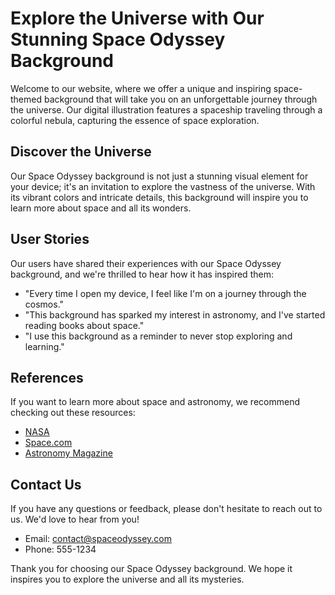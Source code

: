 <!--font:Lato-->

# Explore the Universe with Our Stunning Space Odyssey Background

Welcome to our website, where we offer a unique and inspiring space-themed background that will take you on an unforgettable journey through the universe. Our digital illustration features a spaceship traveling through a colorful nebula, capturing the essence of space exploration.

## Discover the Universe

Our Space Odyssey background is not just a stunning visual element for your device; it's an invitation to explore the vastness of the universe. With its vibrant colors and intricate details, this background will inspire you to learn more about space and all its wonders.

## User Stories

Our users have shared their experiences with our Space Odyssey background, and we're thrilled to hear how it has inspired them:

- "Every time I open my device, I feel like I'm on a journey through the cosmos."
- "This background has sparked my interest in astronomy, and I've started reading books about space."
- "I use this background as a reminder to never stop exploring and learning."

## References

If you want to learn more about space and astronomy, we recommend checking out these resources:

- [NASA](#nasa)
- [Space.com](#spacecom)
- [Astronomy Magazine](#astronomy-magazine)

## Contact Us

If you have any questions or feedback, please don't hesitate to reach out to us. We'd love to hear from you!

- Email: [contact@spaceodyssey.com](mailto:contact@spaceodyssey.com)
- Phone: 555-1234

Thank you for choosing our Space Odyssey background. We hope it inspires you to explore the universe and all its mysteries.

<!--

Write me content for website with wallpaper which alt text is:

"A digital illustration of a spaceship traveling through a colorful nebula."

The name/title of the page should not be 1:1 copy of the alt text but rather a real content of the website which is using this wallpaper.

- Use markdown format 
- Start with heading
- Heading should be short and concise
- The content should look like a real website 
- The website should not be about the wallpaper, wallpaper is just a related background
- Heading should be contain work "wallpaper" or "background"
- Include real sections like references, contact, user stories, etc. use things relevant to the page purpose.
- Feel free to use structure like headings, bullets, numbering, blockquotes, paragraphs, horizontal lines, etc.
- You can use formatting like bold or _italic_
- You can include UTF-8 emojis
- Links should be only #hash anchors (and you can refer to the document itself)
- Do not include images


---


# Space Odyssey Wallpaper: Explore the Universe with Our Stunning Background

Welcome to our website, where we offer a unique and inspiring space-themed wallpaper that will take you on an unforgettable journey through the universe. Our digital illustration features a spaceship traveling through a colorful nebula, capturing the essence of space exploration.

## Discover the Universe

Our Space Odyssey wallpaper is not just a stunning background for your device; it's an invitation to explore the vastness of the universe. With its vibrant colors and intricate details, this wallpaper will inspire you to learn more about space and all its wonders.

## User Stories

Our users have shared their experiences with our Space Odyssey wallpaper, and we're thrilled to hear how it has inspired them:

- "I use this wallpaper as a reminder to never stop exploring and learning."
- "Every time I look at my phone, I feel like I'm on a journey through the cosmos."
- "This wallpaper has sparked my interest in astronomy, and I've started reading books about space."

## References

If you want to learn more about space and astronomy, we recommend checking out these resources:

- [NASA](#nasa)
- [Space.com](#spacecom)
- [Astronomy Magazine](#astronomy-magazine)

## Contact Us

If you have any questions or feedback, please don't hesitate to reach out to us. We'd love to hear from you!

- Email: [contact@spaceodyssey.com](mailto:contact@spaceodyssey.com)
- Phone: 555-1234

Thank you for choosing our Space Odyssey wallpaper. We hope it inspires you to explore the universe and all its mysteries.


---


Heading should not include word "wallpaper". The website should not be about the wallpaper itself, wallpaper is just a related background, rewrite whole content.


---


# Explore the Universe with Our Stunning Space Odyssey Background

Welcome to our website, where we offer a unique and inspiring space-themed background that will take you on an unforgettable journey through the universe. Our digital illustration features a spaceship traveling through a colorful nebula, capturing the essence of space exploration.

## Discover the Universe

Our Space Odyssey background is not just a stunning visual element for your device; it's an invitation to explore the vastness of the universe. With its vibrant colors and intricate details, this background will inspire you to learn more about space and all its wonders.

## User Stories

Our users have shared their experiences with our Space Odyssey background, and we're thrilled to hear how it has inspired them:

- "Every time I open my device, I feel like I'm on a journey through the cosmos."
- "This background has sparked my interest in astronomy, and I've started reading books about space."
- "I use this background as a reminder to never stop exploring and learning."

## References

If you want to learn more about space and astronomy, we recommend checking out these resources:

- [NASA](#nasa)
- [Space.com](#spacecom)
- [Astronomy Magazine](#astronomy-magazine)

## Contact Us

If you have any questions or feedback, please don't hesitate to reach out to us. We'd love to hear from you!

- Email: [contact@spaceodyssey.com](mailto:contact@spaceodyssey.com)
- Phone: 555-1234

Thank you for choosing our Space Odyssey background. We hope it inspires you to explore the universe and all its mysteries.

-->
